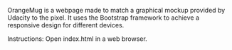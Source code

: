 OrangeMug is a webpage made to match a graphical mockup provided by Udacity to the pixel. It uses the Bootstrap framework to achieve a responsive design for different devices.

Instructions:
Open index.html in a web browser.